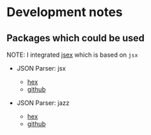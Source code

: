 Development notes
=================

Packages which could be used
----------------------------

NOTE: I integrated [jsex](https://hex.pm/packages/jsex) which is based on `jsx`

* JSON Parser: jsx 
    - [hex](https://hex.pm/packages/jsx/2.0.4)
    - [github](https://github.com/talentdeficit/jsx)

* JSON Parser: jazz
    - [hex](https://hex.pm/packages/jazz)
    - [github](https://github.com/meh/jazz) 
